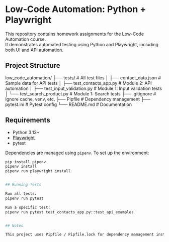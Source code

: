 # Low-Code Automation: Python + Playwright

This repository contains homework assignments for the Low-Code Automation course.  
It demonstrates automated testing using Python and Playwright, including both UI and API automation.

## Project Structure

low_code_automation/
├── tests/                      # All test files
│   ├── contact_data.json       # Sample data for API tests
│   ├── test_contacts_app.py    # Module 2: API automation
│   ├── test_input_validation.py # Module 1: Input validation tests
│   └── test_search_product.py  # Module 1: Search tests
├── .gitignore                  # Ignore cache, venv, etc.
├── Pipfile                     # Dependency management
├── pytest.ini                  # Pytest config
└── README.md                   # Documentation


## Requirements

- Python 3.13+
- [Playwright](https://playwright.dev/python/)
- pytest

Dependencies are managed using `pipenv`. To set up the environment:

```bash
pip install pipenv
pipenv install
pipenv run playwright install


## Running Tests

Run all tests:
pipenv run pytest

Run a specific test:
pipenv run pytest test_contacts_app.py::test_api_examples


## Notes

This project uses Pipfile / Pipfile.lock for dependency management instead of requirements.txt.
